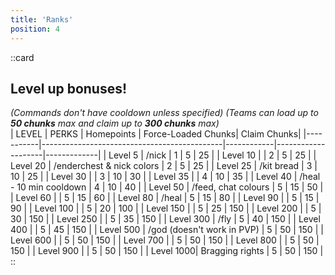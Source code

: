 ```yaml
---
title: 'Ranks'
position: 4
---
```

::card
## Level up bonuses!
_(Commands don't have cooldown unless specified) (Teams can load up to **50 chunks** max and claim up to **300 chunks** max)_
<br>
| LEVEL     | PERKS                                       | Homepoints | Force-Loaded Chunks| Claim Chunks| 
|-----------|---------------------------------------------|------------|--------------------|-------------|
| Level 5   | /nick                                       | 1          | 5                  | 25          | 
| Level 10  |                                             | 2          | 5                  | 25          | 
| Level 20  | /enderchest & nick colors                   | 2          | 5                  | 25          | 
| Level 25  | /kit bread                                  | 3          | 10                 | 25          | 
| Level 30  |                                             | 3          | 10                 | 30          | 
| Level 35  |                                             | 4          | 10                 | 35          | 
| Level 40  | /heal - 10 min cooldown                     | 4          | 10                 | 40          | 
| Level 50  | /feed, chat colours                         | 5          | 15                 | 50          | 
| Level 60  |                                             | 5          | 15                 | 60          | 
| Level 80  | /heal                                       | 5          | 15                 | 80          | 
| Level 90  |                                             | 5          | 15                 | 90          | 
| Level 100 |                                             | 5          | 20                 | 100         | 
| Level 150 |                                             | 5          | 25                 | 150         | 
| Level 200 |                                             | 5          | 30                 | 150         | 
| Level 250 |                                             | 5          | 35                 | 150         | 
| Level 300 | /fly                                        | 5          | 40                 | 150         | 
| Level 400 |                                             | 5          | 45                 | 150         | 
| Level 500 | /god (doesn't work in PVP)                  | 5          | 50                 | 150         | 
| Level 600 |                                             | 5          | 50                 | 150         | 
| Level 700 |                                             | 5          | 50                 | 150         | 
| Level 800 |                                             | 5          | 50                 | 150         | 
| Level 900 |                                             | 5          | 50                 | 150         | 
| Level 1000| Bragging rights                             | 5          | 50                 | 150         |
::